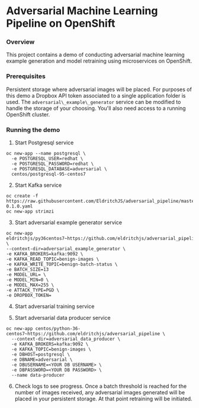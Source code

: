 # Adversarial Machine Learning Pipeline on OpenShift

### Overview
This project contains a demo of conducting adversarial machine learning example generation and model retraining using microservices on OpenShift. 

### Prerequisites

Persistent storage where adversarial images will be placed. For purposes of this demo a Dropbox API token associated to a single application folder is used. The `adversarial\_example\_generator` service can be modified to handle the storage of your choosing. You'll also need access to a running OpenShift cluster. 

### Running the demo

1. Start Postgresql service
```
oc new-app --name postgresql \
  -e POSTGRESQL_USER=redhat \
  -e POSTGRESQL_PASSWORD=redhat \
  -e POSTGRESQL_DATABASE=adversarial \
  centos/postgresql-95-centos7
```

2. Start Kafka service
```
oc create -f https://raw.githubusercontent.com/EldritchJS/adversarial_pipeline/master/openshift_templates/strimzi-0.1.0.yaml
oc new-app strimzi
```

3. Start adversarial example generator service
```
oc new-app eldritchjs/py36centos7~https://github.com/eldritchjs/adversarial_pipeline \
--context-dir=adversarial_example_generator \
-e KAFKA_BROKERS=kafka:9092 \
-e KAFKA_READ_TOPIC=benign-images \
-e KAFKA_WRITE_TOPIC=benign-batch-status \
-e BATCH_SIZE=13
-e MODEL_URL= \
-e MODEL_MIN=0 \
-e MODEL_MAX=255 \
-e ATTACK_TYPE=PGD \
-e DROPBOX_TOKEN=
```

4. Start adversarial training service

5. Start adversarial data producer service

```
oc new-app centos/python-36-centos7~https://github.com/eldritchjs/adversarial_pipeline \
  --context-dir=adversarial_data_producer \
  -e KAFKA_BROKERS=kafka:9092 \
  -e KAFKA_TOPIC=benign-images \
  -e DBHOST=postgresql \
  -e DBNAME=adversarial \
  -e DBUSERNAME=<YOUR DB USERNAME> \
  -e DBPASSWORD=<YOUR DB PASSWORD> \
  --name data-producer
```

6. Check logs to see progress. Once a batch threshold is reached for the number of images received, any adversarial images generated will be placed in your persistent storage. At that point retraining will be initiated.
  
